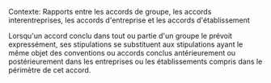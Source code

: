 Contexte: Rapports entre les accords de groupe, les accords interentreprises, les accords d'entreprise et les accords d'établissement

Lorsqu'un accord conclu dans tout ou partie d'un groupe le prévoit expressément, ses stipulations se substituent aux stipulations ayant le même objet des conventions ou accords conclus antérieurement ou postérieurement dans les entreprises ou les établissements compris dans le périmètre de cet accord.